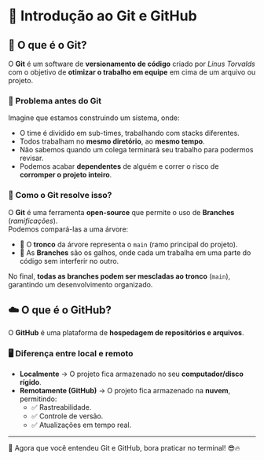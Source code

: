 # 🚀 Introdução ao Git e GitHub

## 🧐 O que é o Git? 
O **Git** é um software de **versionamento de código** criado por *Linus Torvalds* com o objetivo de **otimizar o trabalho em equipe** em cima de um arquivo ou projeto.  

### 📌 Problema antes do Git 
Imagine que estamos construindo um sistema, onde:  
- O time é dividido em sub-times, trabalhando com stacks diferentes.  
- Todos trabalham no **mesmo diretório**, ao **mesmo tempo**.  
- Não sabemos quando um colega terminará seu trabalho para podermos revisar.  
- Podemos acabar **dependentes** de alguém e correr o risco de **corromper o projeto inteiro**.  

### 🌳 Como o Git resolve isso? 
O **Git** é uma ferramenta **open-source** que permite o uso de **Branches** (*ramificações*).  
Podemos compará-las a uma árvore:  
- 🌲 O **tronco** da árvore representa o `main` (ramo principal do projeto).  
- 🌿 As **Branches** são os galhos, onde cada um trabalha em uma parte do código sem interferir no outro.  

No final, **todas as branches podem ser mescladas ao tronco** (`main`), garantindo um desenvolvimento organizado.  

## ☁️ O que é o GitHub? 
O **GitHub** é uma plataforma de **hospedagem de repositórios e arquivos**.  

### 🖥️ Diferença entre local e remoto 
- **Localmente** → O projeto fica armazenado no seu **computador/disco rígido**.  
- **Remotamente (GitHub)** → O projeto fica armazenado na **nuvem**, permitindo:  
  - ✅ Rastreabilidade.  
  - ✅ Controle de versão.  
  - ✅ Atualizações em tempo real.  

---  
🚀 Agora que você entendeu Git e GitHub, bora praticar no terminal! 😎🔥  
